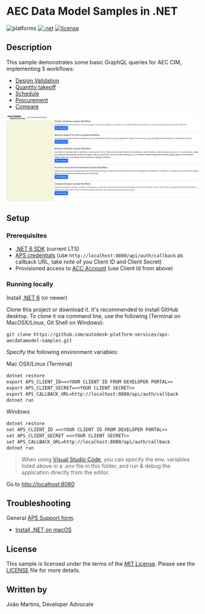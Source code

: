 # AEC Data Model Samples in .NET

![platforms](https://img.shields.io/badge/platform-windows%20%7C%20osx%20%7C%20linux-lightgray.svg)
[![.net](https://img.shields.io/badge/net-6.0-blue.svg)](https://dotnet.microsoft.com/en-us/download/dotnet/6.0)
[![license](https://img.shields.io/:license-mit-green.svg)](https://opensource.org/licenses/MIT)

## Description

This sample demonstrates some basic GraphQL queries for AEC CIM, implementing 5 workflows:

- [Design Validation](./DesignValidation.md)
- [Quantity takeoff](./QuantityTakeOff.md)
- [Schedule](./Schedule.md)
- [Procurement](./ProcurementDashboard.md)
- [Compare](./CompareVersions.md)

![Sample](./thumbnail.png)

## Setup

### Prerequisites

- [.NET 6 SDK](https://dotnet.microsoft.com/en-us/download/dotnet/6.0) (current LTS)
- [APS credentials](https://forge.autodesk.com/en/docs/oauth/v2/tutorials/create-app) (use `http://localhost:8080/api/auth/callback` as callback URL, take note of you Client ID and Client Secret)
- Provisioned access to [ACC Account](https://forge.autodesk.com/en/docs/bim360/v1/tutorials/getting-started/manage-access-to-docs/) (use Client Id from above)

### Running locally

Install [.NET 6](https://dotnet.microsoft.com/en-us/download) (or newer)

Clone this project or download it. It's recommended to install GitHub desktop. To clone it via command line, use the following (Terminal on MacOSX/Linux, Git Shell on Windows):

	git clone https://github.com/autodesk-platform-services/aps-aecdatamodel-samples.git
	
Specify the following environment variables:

Mac OSX/Linux (Terminal)

    dotnet restore
    export APS_CLIENT_ID=<<YOUR CLIENT ID FROM DEVELOPER PORTAL>>
    export APS_CLIENT_SECRET=<<YOUR CLIENT SECRET>>
    export APS_CALLBACK_URL=http://localhost:8080/api/auth/callback
    dotnet run

Windows

    dotnet restore
    set APS_CLIENT_ID =<<YOUR CLIENT ID FROM DEVELOPER PORTAL>>
    set APS_CLIENT_SECRET =<<YOUR CLIENT SECRET>>
    set APS_CALLBACK_URL=http://localhost:8080/api/auth/callback
    dotnet run

> When using [Visual Studio Code](https://code.visualstudio.com),
you can specify the env. variables listed above in a _.env_ file in this
folder, and run & debug the application directly from the editor.

Go to [http://localhost:8080](http://localhost:8080)

## Troubleshooting

General [APS Support form](https://aps.autodesk.com/en/support/get-help).

- [Install .NET on macOS](https://learn.microsoft.com/en-us/dotnet/core/install/macos)

## License

This sample is licensed under the terms of the [MIT License](http://opensource.org/licenses/MIT).
Please see the [LICENSE](LICENSE) file for more details.

## Written by

João Martins, Developer Advocate
